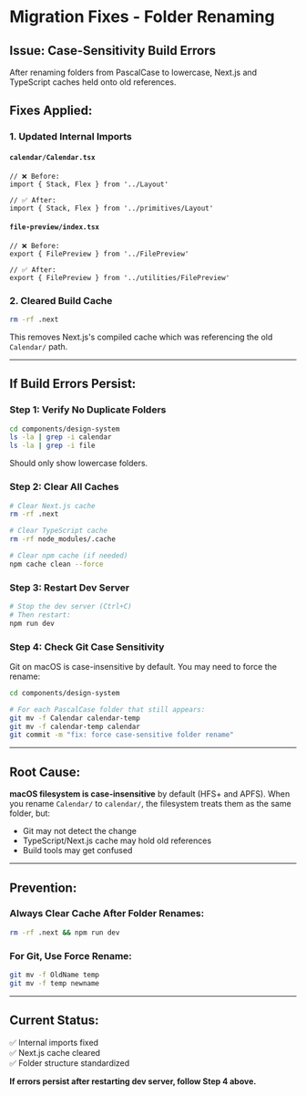 # Migration Fixes - Folder Renaming

## Issue: Case-Sensitivity Build Errors

After renaming folders from PascalCase to lowercase, Next.js and TypeScript caches held onto old references.

## Fixes Applied:

### 1. **Updated Internal Imports**

#### `calendar/Calendar.tsx`
```tsx
// ❌ Before:
import { Stack, Flex } from '../Layout'

// ✅ After:
import { Stack, Flex } from '../primitives/Layout'
```

#### `file-preview/index.tsx`
```tsx
// ❌ Before:
export { FilePreview } from '../FilePreview'

// ✅ After:
export { FilePreview } from '../utilities/FilePreview'
```

### 2. **Cleared Build Cache**
```bash
rm -rf .next
```

This removes Next.js's compiled cache which was referencing the old `Calendar/` path.

---

## If Build Errors Persist:

### **Step 1: Verify No Duplicate Folders**
```bash
cd components/design-system
ls -la | grep -i calendar
ls -la | grep -i file
```

Should only show lowercase folders.

### **Step 2: Clear All Caches**
```bash
# Clear Next.js cache
rm -rf .next

# Clear TypeScript cache
rm -rf node_modules/.cache

# Clear npm cache (if needed)
npm cache clean --force
```

### **Step 3: Restart Dev Server**
```bash
# Stop the dev server (Ctrl+C)
# Then restart:
npm run dev
```

### **Step 4: Check Git Case Sensitivity**

Git on macOS is case-insensitive by default. You may need to force the rename:

```bash
cd components/design-system

# For each PascalCase folder that still appears:
git mv -f Calendar calendar-temp
git mv -f calendar-temp calendar
git commit -m "fix: force case-sensitive folder rename"
```

---

## Root Cause:

**macOS filesystem is case-insensitive** by default (HFS+ and APFS). When you rename `Calendar/` to `calendar/`, the filesystem treats them as the same folder, but:
- Git may not detect the change
- TypeScript/Next.js cache may hold old references
- Build tools may get confused

---

## Prevention:

### **Always Clear Cache After Folder Renames:**
```bash
rm -rf .next && npm run dev
```

### **For Git, Use Force Rename:**
```bash
git mv -f OldName temp
git mv -f temp newname
```

---

## Current Status:

✅ Internal imports fixed  
✅ Next.js cache cleared  
✅ Folder structure standardized  

**If errors persist after restarting dev server, follow Step 4 above.**
